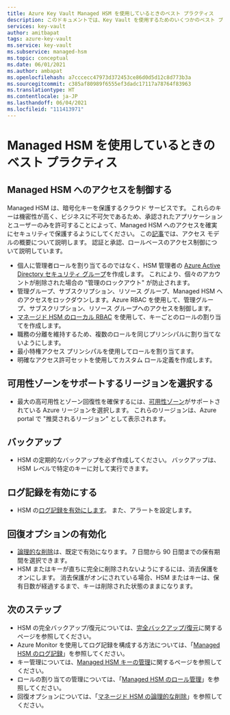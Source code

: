```yaml
---
title: Azure Key Vault Managed HSM を使用しているときのベスト プラクティス
description: このドキュメントでは、Key Vault を使用するためのいくつかのベスト プラクティスについて説明します。
services: key-vault
author: amitbapat
tags: azure-key-vault
ms.service: key-vault
ms.subservice: managed-hsm
ms.topic: conceptual
ms.date: 06/01/2021
ms.author: ambapat
ms.openlocfilehash: a7cccecc47973d372453ce86d0d5d12c8d773b3a
ms.sourcegitcommit: c385af80989f6555ef3dadc17117a78764f83963
ms.translationtype: HT
ms.contentlocale: ja-JP
ms.lasthandoff: 06/04/2021
ms.locfileid: "111413971"
---
```

# <a name="best-practices-when-using-managed-hsm"></a>Managed HSM を使用しているときのベスト プラクティス

## <a name="control-access-to-your-managed-hsm"></a>Managed HSM へのアクセスを制御する

Managed HSM は、暗号化キーを保護するクラウド サービスです。 これらのキーは機密性が高く、ビジネスに不可欠であるため、承認されたアプリケーションとユーザーのみを許可することによって、Managed HSM へのアクセスを確実にセキュリティで保護するようにしてください。 この[記事](access-control.md)では、アクセス モデルの概要について説明します。 認証と承認、ロールベースのアクセス制御について説明しています。
- 個人に管理者ロールを割り当てるのではなく、HSM 管理者の [Azure Active Directory セキュリティ グループ](../../active-directory/fundamentals/active-directory-manage-groups.md)を作成します。 これにより、個々のアカウントが削除された場合の "管理のロックアウト" が防止されます。
- 管理グループ、サブスクリプション、リソース グループ、Managed HSM へのアクセスをロックダウンします。Azure RBAC を使用して、管理グループ、サブスクリプション、リソース グループへのアクセスを制御します。
- [マネージド HSM のローカル RBAC](access-control.md#data-plane-and-managed-hsm-local-rbac) を使用して、キーごとのロールの割り当てを作成します。
- 職務の分離を維持するため、複数のロールを同じプリンシパルに割り当てないようにします。 
- 最小特権アクセス プリンシパルを使用してロールを割り当てます。
- 明確なアクセス許可セットを使用してカスタム ロール定義を作成します。

## <a name="choose-regions-that-support-availability-zones"></a>可用性ゾーンをサポートするリージョンを選択する

- 最大の高可用性とゾーン回復性を確保するには、[可用性ゾーン](../../availability-zones/az-overview.md)がサポートされている Azure リージョンを選択します。 これらのリージョンは、Azure portal で "推奨されるリージョン" として表示されます。

## <a name="backup"></a>バックアップ

- HSM の定期的なバックアップを必ず作成してください。 バックアップは、HSM レベルで特定のキーに対して実行できます。 

## <a name="turn-on-logging"></a>ログ記録を有効にする

- HSM の[ログ記録を有効にします](logging.md)。 また、アラートを設定します。

## <a name="turn-on-recovery-options"></a>回復オプションの有効化

- [論理的な削除](soft-delete-overview.md)は、既定で有効になります。 7 日間から 90 日間までの保有期間を選択できます。
- HSM またはキーが直ちに完全に削除されないようにするには、消去保護をオンにします。 消去保護がオンにされている場合、HSM またはキーは、保有日数が経過するまで、キーは削除された状態のままになります。

## <a name="next-steps"></a>次のステップ

- HSM の完全バックアップ/復元については、[完全バックアップ/復元](backup-restore.md)に関するページを参照してください。
- Azure Monitor を使用してログ記録を構成する方法については、「[Managed HSM のログ記録](logging.md)」を参照してください。
- キー管理については、[Managed HSM キーの管理](key-management.md)に関するページを参照してください。
- ロールの割り当ての管理については、「[Managed HSM のロール管理](role-management.md)」を参照してください。
- 回復オプションについては、「[マネージド HSM の論理的な削除](soft-delete-overview.md)」を参照してください。
